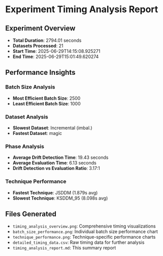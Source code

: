 # Experiment Timing Analysis Report

## Experiment Overview
- **Total Duration**: 2794.01 seconds
- **Datasets Processed**: 21
- **Start Time**: 2025-06-29T14:15:08.925271
- **End Time**: 2025-06-29T15:01:49.620274

## Performance Insights

### Batch Size Analysis
- **Most Efficient Batch Size**: 2500
- **Least Efficient Batch Size**: 1000

### Dataset Analysis
- **Slowest Dataset**: Incremental (imbal.)
- **Fastest Dataset**: magic

### Phase Analysis
- **Average Drift Detection Time**: 19.43 seconds
- **Average Evaluation Time**: 6.13 seconds
- **Drift Detection vs Evaluation Ratio**: 3.17:1

### Technique Performance
- **Fastest Technique**: JSDDM (1.879s avg)
- **Slowest Technique**: KSDDM_95 (8.098s avg)

## Files Generated
- `timing_analysis_overview.png`: Comprehensive timing visualizations
- `batch_size_performance.png`: Individual batch size performance chart
- `technique_performance.png`: Technique-specific performance charts
- `detailed_timing_data.csv`: Raw timing data for further analysis
- `timing_analysis_report.md`: This summary report